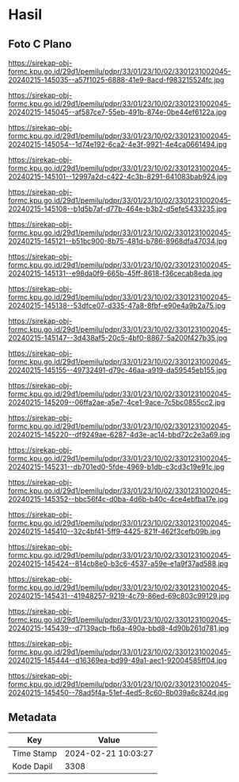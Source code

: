 # Hasil

## Foto C Plano

https://sirekap-obj-formc.kpu.go.id/29d1/pemilu/pdpr/33/01/23/10/02/3301231002045-20240215-145035--a57f1025-6888-41e9-8acd-f983215524fc.jpg

https://sirekap-obj-formc.kpu.go.id/29d1/pemilu/pdpr/33/01/23/10/02/3301231002045-20240215-145045--af587ce7-55eb-491b-874e-0be44ef6122a.jpg

https://sirekap-obj-formc.kpu.go.id/29d1/pemilu/pdpr/33/01/23/10/02/3301231002045-20240215-145054--1d74e192-6ca2-4e3f-9921-4e4ca0661494.jpg

https://sirekap-obj-formc.kpu.go.id/29d1/pemilu/pdpr/33/01/23/10/02/3301231002045-20240215-145101--12997a2d-c422-4c3b-8291-641083bab924.jpg

https://sirekap-obj-formc.kpu.go.id/29d1/pemilu/pdpr/33/01/23/10/02/3301231002045-20240215-145108--b1d5b7af-d77b-464e-b3b2-d5efe5433235.jpg

https://sirekap-obj-formc.kpu.go.id/29d1/pemilu/pdpr/33/01/23/10/02/3301231002045-20240215-145121--b51bc900-8b75-481d-b786-8968dfa47034.jpg

https://sirekap-obj-formc.kpu.go.id/29d1/pemilu/pdpr/33/01/23/10/02/3301231002045-20240215-145131--e98da0f9-665b-45ff-8618-f36cecab8eda.jpg

https://sirekap-obj-formc.kpu.go.id/29d1/pemilu/pdpr/33/01/23/10/02/3301231002045-20240215-145138--53dfce07-d335-47a8-8fbf-e90e4a9b2a75.jpg

https://sirekap-obj-formc.kpu.go.id/29d1/pemilu/pdpr/33/01/23/10/02/3301231002045-20240215-145147--3d438af5-20c5-4bf0-8867-5a200f427b35.jpg

https://sirekap-obj-formc.kpu.go.id/29d1/pemilu/pdpr/33/01/23/10/02/3301231002045-20240215-145155--49732491-d79c-46aa-a919-da59545eb155.jpg

https://sirekap-obj-formc.kpu.go.id/29d1/pemilu/pdpr/33/01/23/10/02/3301231002045-20240215-145209--06ffa2ae-a5e7-4ce1-9ace-7c5bc0855cc2.jpg

https://sirekap-obj-formc.kpu.go.id/29d1/pemilu/pdpr/33/01/23/10/02/3301231002045-20240215-145220--df9249ae-6287-4d3e-ac14-bbd72c2e3a69.jpg

https://sirekap-obj-formc.kpu.go.id/29d1/pemilu/pdpr/33/01/23/10/02/3301231002045-20240215-145231--db701ed0-5fde-4969-b1db-c3cd3c19e91c.jpg

https://sirekap-obj-formc.kpu.go.id/29d1/pemilu/pdpr/33/01/23/10/02/3301231002045-20240215-145352--bbc56f4c-d0ba-4d6b-b40c-4ce4ebfba17e.jpg

https://sirekap-obj-formc.kpu.go.id/29d1/pemilu/pdpr/33/01/23/10/02/3301231002045-20240215-145410--32c4bf41-5ff9-4425-821f-462f3cefb09b.jpg

https://sirekap-obj-formc.kpu.go.id/29d1/pemilu/pdpr/33/01/23/10/02/3301231002045-20240215-145424--814cb8e0-b3c6-4537-a59e-e1a9f37ad588.jpg

https://sirekap-obj-formc.kpu.go.id/29d1/pemilu/pdpr/33/01/23/10/02/3301231002045-20240215-145431--41948257-9219-4c79-86ed-69c803c99129.jpg

https://sirekap-obj-formc.kpu.go.id/29d1/pemilu/pdpr/33/01/23/10/02/3301231002045-20240215-145439--d7139acb-fb6a-490a-bbd8-4d90b261d781.jpg

https://sirekap-obj-formc.kpu.go.id/29d1/pemilu/pdpr/33/01/23/10/02/3301231002045-20240215-145444--d16369ea-bd99-49a1-aec1-92004585ff04.jpg

https://sirekap-obj-formc.kpu.go.id/29d1/pemilu/pdpr/33/01/23/10/02/3301231002045-20240215-145450--78ad5f4a-51ef-4ed5-8c60-8b039a6c824d.jpg


## Metadata

| Key        | Value               |
| ---------- | ------------------- |
| Time Stamp | 2024-02-21 10:03:27 |
| Kode Dapil | 3308                |



